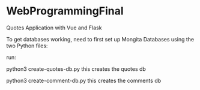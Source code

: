 # WebProgrammingFinal
Quotes Application with Vue and Flask

To get databases working, need to first set up Mongita Databases using the two Python files:

run:

python3 create-quotes-db.py 
this creates the quotes db

python3 create-comment-db.py
this creates the comments db
